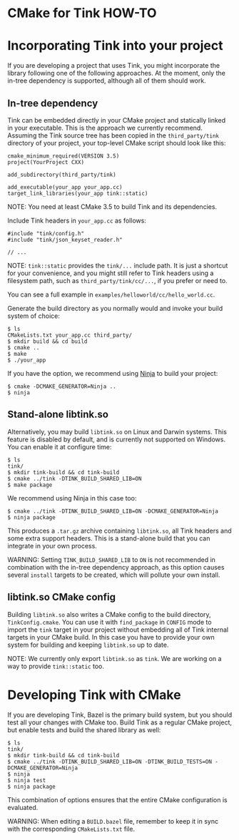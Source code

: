 # CMake for Tink HOW-TO

# Incorporating Tink into your project

If you are developing a project that uses Tink, you might incorporate the
library following one of the following approaches. At the moment, only the
in-tree dependency is supported, although all of them should work.

## In-tree dependency

Tink can be embedded directly in your CMake project and statically linked in
your executable. This is the approach we currently recommend. Assuming the Tink
source tree has been copied in the `third_party/tink` directory of your project,
your top-level CMake script should look like this:

    cmake_minimum_required(VERSION 3.5)
    project(YourProject CXX)

    add_subdirectory(third_party/tink)

    add_executable(your_app your_app.cc)
    target_link_libraries(your_app tink::static)

NOTE: You need at least CMake 3.5 to build Tink and its dependencies.

Include Tink headers in `your_app.cc` as follows:

    #include "tink/config.h"
    #include "tink/json_keyset_reader.h"

    // ...

NOTE: `tink::static` provides the `tink/...` include path. It is just a shortcut
for your convenience, and you might still refer to Tink headers using a
filesystem path, such as `third_party/tink/cc/...`, if you prefer or need to.

You can see a full example in `examples/helloworld/cc/hello_world.cc`.

Generate the build directory as you normally would and invoke your build system
of choice:

    $ ls
    CMakeLists.txt your_app.cc third_party/
    $ mkdir build && cd build
    $ cmake ..
    $ make
    $ ./your_app

If you have the option, we recommend using [Ninja](https://ninja-build.org/) to
build your project:

    $ cmake -DCMAKE_GENERATOR=Ninja ..
    $ ninja

## Stand-alone libtink.so

Alternatively, you may build `libtink.so` on Linux and Darwin systems. This
feature is disabled by default, and is currently not supported on Windows. You
can enable it at configure time:

    $ ls
    tink/
    $ mkdir tink-build && cd tink-build
    $ cmake ../tink -DTINK_BUILD_SHARED_LIB=ON
    $ make package

We recommend using Ninja in this case too:

    $ cmake ../tink -DTINK_BUILD_SHARED_LIB=ON -DCMAKE_GENERATOR=Ninja
    $ ninja package

This produces a `.tar.gz` archive containing `libtink.so`, all Tink headers and
some extra support headers. This is a stand-alone build that you can integrate
in your own process.

WARNING: Setting `TINK_BUILD_SHARED_LIB` to `ON` is not recommended in
combination with the in-tree dependency approach, as this option causes several
`install` targets to be created, which will pollute your own install.

## libtink.so CMake config

Building `libtink.so` also writes a CMake config to the build directory,
`TinkConfig.cmake`. You can use it with `find_package` in `CONFIG` mode to
import the `tink` target in your project without embedding all of Tink internal
targets in your CMake build. In this case you have to provide your own system
for building and keeping `libtink.so` up to date.

NOTE: We currently only export `libtink.so` as `tink`. We are working on a way
to provide `tink::static` too.

# Developing Tink with CMake

If you are developing Tink, Bazel is the primary build system, but you should
test all your changes with CMake too. Build Tink as a regular CMake project, but
enable tests and build the shared library as well:

    $ ls
    tink/
    $ mkdir tink-build && cd tink-build
    $ cmake ../tink -DTINK_BUILD_SHARED_LIB=ON -DTINK_BUILD_TESTS=ON -DCMAKE_GENERATOR=Ninja
    $ ninja
    $ ninja test
    $ ninja package

This combination of options ensures that the entire CMake configuration is
evaluated.

WARNING: When editing a `BUILD.bazel` file, remember to keep it in sync with the
corresponding `CMakeLists.txt` file.
